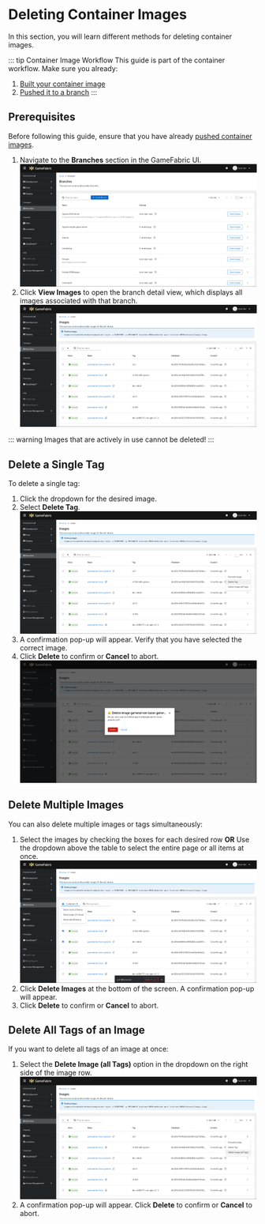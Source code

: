 # Deleting Container Images

In this section, you will learn different methods for deleting container images.

::: tip Container Image Workflow
This guide is part of the container workflow.
Make sure you already:

1. [Built your container image](/multiplayer-servers/getting-started/building-a-container-image)
2. [Pushed it to a branch](/multiplayer-servers/getting-started/pushing-container-images)
:::

## Prerequisites

Before following this guide, ensure that you have already [pushed container images](pushing-container-images.md).

1. Navigate to the **Branches** section in the GameFabric UI.
![GUI_branches_overview.png](images/branches/GUI_branches_overview.png)
2. Click **View Images** to open the branch detail view, which displays all images associated with that branch.
![GUI_images_view.png](images/branches/GUI_images_view.png)

::: warning
Images that are actively in use cannot be deleted!
:::

## Delete a Single Tag

To delete a single tag:

1. Click the dropdown for the desired image.
2. Select **Delete Tag**.
![GUI_delete_tag_dropdown.png](images/branches/GUI_delete_tag_dropdown.png)
3. A confirmation pop-up will appear. Verify that you have selected the correct image.
4. Click **Delete** to confirm or **Cancel** to abort.
![GUI_delete_tag_modal.png](images/branches/GUI_delete_tag_modal.png)

## Delete Multiple Images

You can also delete multiple images or tags simultaneously:

1. Select the images by checking the boxes for each desired row **OR** Use the dropdown above the table to select the entire page or all items at once.
![GUI_delete_multiple_selection.png](images/branches/GUI_delete_multiple_selection.png)
2. Click **Delete Images** at the bottom of the screen. A confirmation pop-up will appear.
3. Click **Delete** to confirm or **Cancel** to abort.

## Delete All Tags of an Image

If you want to delete all tags of an image at once:

1. Select the **Delete Image (all Tags)** option in the dropdown on the right side of the image row.
![GUI_delete_all_tags.png](images/branches/GUI_delete_all_tags.png)
2. A confirmation pop-up will appear. Click **Delete** to confirm or **Cancel** to abort.
